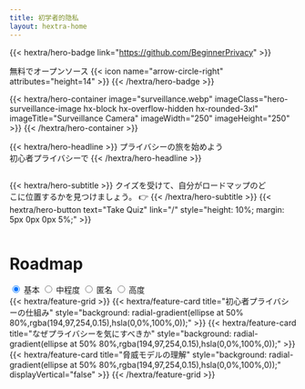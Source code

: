 ```yaml
---
title: 初学者的隐私
layout: hextra-home
---
```


{{< hextra/hero-badge link="https://github.com/BeginnerPrivacy" >}}
  <div class="hx-w-2 hx-h-2 hx-rounded-full hx-bg-primary-400"></div>
  <span>無料でオープンソース</span>
  {{< icon name="arrow-circle-right" attributes="height=14" >}}
{{< /hextra/hero-badge >}}

{{< hextra/hero-container
  image="surveillance.webp"
  imageClass="hero-surveillance-image hx-block hx-overflow-hidden hx-rounded-3xl"
  imageTitle="Surveillance Camera" 
  imageWidth="250" imageHeight="250" >}}
{{< /hextra/hero-container >}}

<div class="hx-mt-6 hx-mb-6">

{{< hextra/hero-headline >}}
  プライバシーの旅を始めよう&nbsp;<br class="sm:hx-block hx-hidden" />初心者プライバシーで
{{< /hextra/hero-headline >}}

</div>

<div class=" hero-take-quiz hx-mb-12" style="display: inline-flex; width: 100%;">

{{< hextra/hero-subtitle >}}
  クイズを受けて、自分がロードマップのど&nbsp;<br class="sm:hx-block hx-hidden" />こに位置するかを見つけましょう。 👉
{{< /hextra/hero-subtitle >}}
{{< hextra/hero-button text="Take Quiz" link="/" style="height: 10%; margin: 5px 0px 0px 5%;" >}}

</div>

<div class="hx-mt-6">
    <h1 class="hx-font-bold md:hx-text-5xl">Roadmap</h1>
    <div class="tabs">
      <input type="radio" id="radio-start" name="tabs" value="start" checked onclick="updateRoadmap()" />
      <label class="tab" for="radio-start">基本</label>
      <input type="radio" id="radio-basic" name="tabs" value="basic" onclick="updateRoadmap()" />
      <label class="tab" for="radio-basic">中程度</label>
      <input type="radio" id="radio-medium" name="tabs" value="medium" onclick="updateRoadmap()" />
      <label class="tab" for="radio-medium">匿名</label>
      <input type="radio" id="radio-advanced" name="tabs" value="advanced" onclick="updateRoadmap()" />
      <label class="tab" for="radio-advanced">高度</label>
      <span class="glider"></span>
    </div>
  </div>
</div>

<div id="roadmapContent" class="hx-mt-4">
  <div id="startContent" class="roadmap-section">
    {{< hextra/feature-grid >}}
      {{< hextra/feature-card title="初心者プライバシーの仕組み" style="background: radial-gradient(ellipse at 50% 80%,rgba(194,97,254,0.15),hsla(0,0%,100%,0));" >}}
      {{< hextra/feature-card title="なぜプライバシーを気にすべきか" style="background: radial-gradient(ellipse at 50% 80%,rgba(194,97,254,0.15),hsla(0,0%,100%,0));" >}}
      {{< hextra/feature-card title="脅威モデルの理解" style="background: radial-gradient(ellipse at 50% 80%,rgba(194,97,254,0.15),hsla(0,0%,100%,0));" displayVertical="false" >}}
    {{< /hextra/feature-grid >}}
  </div>

  <div id="basicContent" class="roadmap-section" style="display:none;">
      {{< hextra/feature-grid >}}
        {{< hextra/feature-card title="近日公開！" style="background: radial-gradient(ellipse at 50% 80%,rgba(97, 254, 176, 0.15),hsla(0,0%,100%,0));" >}}
        {{< hextra/feature-card title="近日公開！" style="background: radial-gradient(ellipse at 50% 80%,rgba(97, 254, 176, 0.15),hsla(0,0%,100%,0));" >}}
        {{< hextra/feature-card title="近日公開！" style="background: radial-gradient(ellipse at 50% 80%,rgba(97, 254, 176, 0.15),hsla(0,0%,100%,0));" >}}
        {{< hextra/feature-card title="近日公開！" style="background: radial-gradient(ellipse at 50% 80%,rgba(97, 254, 176, 0.15),hsla(0,0%,100%,0));" >}}
        {{< hextra/feature-card title="近日公開！" style="background: radial-gradient(ellipse at 50% 80%,rgba(97, 254, 176, 0.15),hsla(0,0%,100%,0));" displayVertical="true" >}}
      {{< /hextra/feature-grid >}}
      <br>
      {{< hextra/feature-grid >}}
        {{< hextra/feature-card title="近日公開！" style="background: radial-gradient(ellipse at 50% 80%,rgba(97, 254, 176, 0.15),hsla(0,0%,100%,0));" >}}
        {{< hextra/feature-card title="近日公開！" style="background: radial-gradient(ellipse at 50% 80%,rgba(97, 254, 176, 0.15),hsla(0,0%,100%,0));" >}}
        {{< hextra/feature-card title="近日公開！" style="background: radial-gradient(ellipse at 50% 80%,rgba(97, 254, 176, 0.15),hsla(0,0%,100%,0));" >}}
        {{< hextra/feature-card title="近日公開！" style="background: radial-gradient(ellipse at 50% 80%,rgba(97, 254, 176, 0.15),hsla(0,0%,100%,0));" >}}
        {{< hextra/feature-card title="近日公開！" style="background: radial-gradient(ellipse at 50% 80%,rgba(97, 254, 176, 0.15),hsla(0,0%,100%,0));" displayVertical="false" >}}
      {{< /hextra/feature-grid >}}
  </div>

  <div id="mediumContent" class="roadmap-section" style="display:none;">
    {{< hextra/feature-grid >}}
      {{< hextra/feature-card title="近日公開！" style="background: radial-gradient(ellipse at 50% 80%,rgba(254, 225, 97, 0.15),hsla(0,0%,100%,0));" >}}
      {{< hextra/feature-card title="近日公開！" style="background: radial-gradient(ellipse at 50% 80%,rgba(254, 225, 97, 0.15),hsla(0,0%,100%,0));" >}}
      {{< hextra/feature-card title="近日公開！" style="background: radial-gradient(ellipse at 50% 80%,rgba(254, 225, 97, 0.15),hsla(0,0%,100%,0));" >}}
      {{< hextra/feature-card title="近日公開！" style="background: radial-gradient(ellipse at 50% 80%,rgba(254, 225, 97, 0.15),hsla(0,0%,100%,0));" >}}
      {{< hextra/feature-card title="近日公開！" style="background: radial-gradient(ellipse at 50% 80%,rgba(254, 225, 97, 0.15),hsla(0,0%,100%,0));" displayVertical="false" >}}
    {{< /hextra/feature-grid >}}
  </div>

  <div id="advancedContent" class="roadmap-section" style="display:none;">
    {{< hextra/feature-grid >}}
      {{< hextra/feature-card title="近日公開！" style="background: radial-gradient(ellipse at 50% 80%,rgba(254, 128, 97, 0.15),hsla(0,0%,100%,0));" >}}
      {{< hextra/feature-card title="近日公開！" style="background: radial-gradient(ellipse at 50% 80%,rgba(254, 128, 97, 0.15),hsla(0,0%,100%,0));" >}}
      {{< hextra/feature-card title="近日公開！" style="background: radial-gradient(ellipse at 50% 80%,rgba(254, 128, 97, 0.15),hsla(0,0%,100%,0));" >}}
      {{< hextra/feature-card title="近日公開！" style="background: radial-gradient(ellipse at 50% 80%,rgba(254, 128, 97, 0.15),hsla(0,0%,100%,0));" >}}
      {{< hextra/feature-card title="近日公開！" style="background: radial-gradient(ellipse at 50% 80%,rgba(254, 128, 97, 0.15),hsla(0,0%,100%,0));" displayVertical="false" >}}
    {{< /hextra/feature-grid >}}
  </div>
</div>